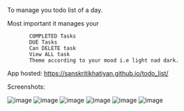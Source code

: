 To manage you todo list of a day.

Most important it manages your 

           COMPLETED Tasks
           DUE Tasks
           Can DELETE task
           View ALL task
           Theme according to your mood i.e light nad dark.
           

App hosted: https://sanskritikhatiyan.github.io/todo_list/

Screenshots:

![image](https://user-images.githubusercontent.com/77928911/179045486-b7d1751b-3264-4b4f-bb05-2b7dfeea84ce.png)
![image](https://user-images.githubusercontent.com/77928911/179045796-8a694381-a6df-4905-8f2d-e044fc555fdd.png)
![image](https://user-images.githubusercontent.com/77928911/179045928-bdf21105-1871-4690-a1d7-c0a8e139660c.png)
![image](https://user-images.githubusercontent.com/77928911/179045984-449d72ec-8bd7-4734-8eee-5fd98621f22c.png)
![image](https://user-images.githubusercontent.com/77928911/179046020-143ada24-229b-4133-83fb-d859c6698c91.png)
![image](https://user-images.githubusercontent.com/77928911/179046070-a6397426-67cf-42bb-89bf-3a370371fe16.png)
